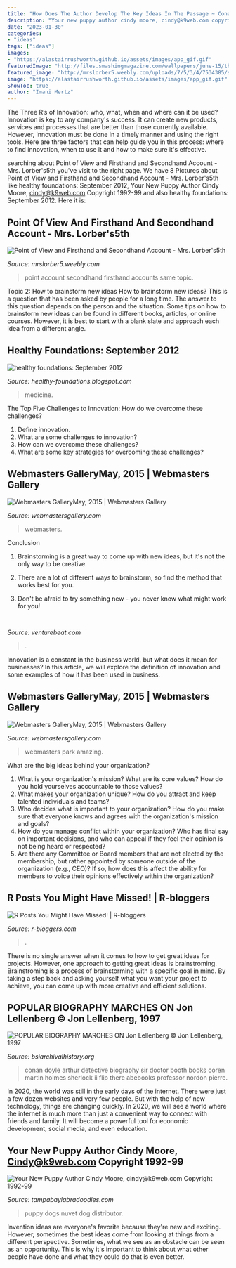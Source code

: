 ```yaml
---
title: "How Does The Author Develop The Key Ideas In The Passage ~ Conan Doyle Arthur Detective Biography Sir Doctor Booth Books Coren Martin Holmes Sherlock Ii Flip There Abebooks Professor Nordon Pierre"
description: "Your new puppy author cindy moore, cindy@k9web.com copyright 1992-99"
date: "2023-01-30"
categories:
- "ideas"
tags: ["ideas"]
images:
- "https://alastairrushworth.github.io/assets/images/app_gif.gif"
featuredImage: "http://files.smashingmagazine.com/wallpapers/june-15/the-amazing-water-park/nocal/june-15-the-amazing-water-park-nocal-1366x768.jpg"
featured_image: "http://mrslorber5.weebly.com/uploads/7/5/3/4/7534385/secondary-source_1_orig.png"
image: "https://alastairrushworth.github.io/assets/images/app_gif.gif"
ShowToc: true
author: "Imani Mertz"
---
```



The Three R’s of Innovation: who, what, when and where can it be used?
Innovation is key to any company's success. It can create new products, services and processes that are better than those currently available. However, innovation must be done in a timely manner and using the right tools. Here are three factors that can help guide you in this process: where to find innovation, when to use it and how to make sure it's effective.

	

		
searching about Point of View and Firsthand and Secondhand Account - Mrs. Lorber&#039;s5th you've visit to the right page. We have 8 Pictures about Point of View and Firsthand and Secondhand Account - Mrs. Lorber&#039;s5th like healthy foundations: September 2012, Your New Puppy Author Cindy Moore, cindy@k9web.com Copyright 1992-99 and also healthy foundations: September 2012. Here it is:
		
    
## Point Of View And Firsthand And Secondhand Account - Mrs. Lorber&#039;s5th

<img loading=lazy src="http://mrslorber5.weebly.com/uploads/7/5/3/4/7534385/secondary-source_1_orig.png" onerror="this.onerror=null;this.src='https://tse4.mm.bing.net/th?id=OIP.JNwVNRZNmw6PCfka3BNhbQAAAA&amp;pid=15.1';" alt="Point of View and Firsthand and Secondhand Account - Mrs. Lorber&#039;s5th">

_Source: mrslorber5.weebly.com_

>point account secondhand firsthand accounts same topic. 

	

Topic 2: How to brainstorm new ideas
How to brainstorm new ideas? This is a question that has been asked by people for a long time. The answer to this question depends on the person and the situation. Some tips on how to brainstorm new ideas can be found in different books, articles, or online courses. However, it is best to start with a blank slate and approach each idea from a different angle.

    
## Healthy Foundations: September 2012

<img loading=lazy src="https://lh3.googleusercontent.com/proxy/g8qYPF7E9P_A39EiEJNUzcRAUXTEuGw7SFcgx6uUnUklKapihTGciP00aZkJR-kivbnrP_ZfzGGirvu3biirYgqO0qca5ep8vQ=s0-d" onerror="this.onerror=null;this.src='https://tse2.mm.bing.net/th?id=OIP.6cSTsIdVRICN1wRD2c5YiQAAAA&amp;pid=15.1';" alt="healthy foundations: September 2012">

_Source: healthy-foundations.blogspot.com_

>medicine. 

	

The Top Five Challenges to Innovation: How do we overcome these challenges?
1. Define innovation.
2. What are some challenges to innovation? 
3. How can we overcome these challenges? 
4. What are some key strategies for overcoming these challenges?

    
## Webmasters GalleryMay, 2015 | Webmasters Gallery

<img loading=lazy src="http://files.smashingmagazine.com/wallpapers/june-15/fishing-is-my-passion/nocal/june-15-fishing-is-my-passion-nocal-320x480.jpg" onerror="this.onerror=null;this.src='https://tse3.mm.bing.net/th?id=OIP.haOLxtXeiudMmcnRSEWxXAAAAA&amp;pid=15.1';" alt="Webmasters GalleryMay, 2015 | Webmasters Gallery">

_Source: webmastersgallery.com_

>webmasters. 

	

Conclusion
1. Brainstorming is a great way to come up with new ideas, but it's not the only way to be creative.
2. There are a lot of different ways to brainstorm, so find the method that works best for you.

3. Don't be afraid to try something new - you never know what might work for you!

    
## 

<img loading=lazy src="https://venturebeat.com/wp-content/uploads/2019/06/shopify-3d-models.jpg" onerror="this.onerror=null;this.src='https://tse1.mm.bing.net/th?id=OIP.TT16MF0Uq6X0jOCyCSpPPwHaEo&amp;pid=15.1';" alt="">

_Source: venturebeat.com_

>. 

	

Innovation is a constant in the business world, but what does it mean for businesses? In this article, we will explore the definition of innovation and some examples of how it has been used in business.

    
## Webmasters GalleryMay, 2015 | Webmasters Gallery

<img loading=lazy src="http://files.smashingmagazine.com/wallpapers/june-15/the-amazing-water-park/nocal/june-15-the-amazing-water-park-nocal-1366x768.jpg" onerror="this.onerror=null;this.src='https://tse2.mm.bing.net/th?id=OIP.TtC0LF5bHPK_ht9xziXCcwHaEK&amp;pid=15.1';" alt="Webmasters GalleryMay, 2015 | Webmasters Gallery">

_Source: webmastersgallery.com_

>webmasters park amazing. 

	

What are the big ideas behind your organization?
1. What is your organization's mission? What are its core values? How do you hold yourselves accountable to those values?
2. What makes your organization unique? How do you attract and keep talented individuals and teams?
3. Who decides what is important to your organization? How do you make sure that everyone knows and agrees with the organization's mission and goals?
4. How do you manage conflict within your organization? Who has final say on important decisions, and who can appeal if they feel their opinion is not being heard or respected?
5. Are there any Committee or Board members that are not elected by the membership, but rather appointed by someone outside of the organization (e.g., CEO)? If so, how does this affect the ability for members to voice their opinions effectively within the organization?

    
## R Posts You Might Have Missed! | R-bloggers

<img loading=lazy src="https://alastairrushworth.github.io/assets/images/app_gif.gif" onerror="this.onerror=null;this.src='https://tse1.mm.bing.net/th?id=OIP.hNFN_dJXnFIbyaY2q2Y5ZAHaDw&amp;pid=15.1';" alt="R Posts You Might Have Missed! | R-bloggers">

_Source: r-bloggers.com_

>. 

	

There is no single answer when it comes to how to get great ideas for projects. However, one approach to getting great ideas is brainstroming. Brainstroming is a process of brainstorming with a specific goal in mind. By taking a step back and asking yourself what you want your project to achieve, you can come up with more creative and efficient solutions.

    
## POPULAR BIOGRAPHY MARCHES ON Jon Lellenberg © Jon Lellenberg, 1997

<img loading=lazy src="http://www.bsiarchivalhistory.org/BSI_Archival_History/Lellenberg_-_Coren_and_Booth_files/droppedImage_1.jpg" onerror="this.onerror=null;this.src='https://tse4.mm.bing.net/th?id=OIP.YCYGWXZJd_GoUfY2MvAr1AAAAA&amp;pid=15.1';" alt="POPULAR BIOGRAPHY MARCHES ON Jon Lellenberg © Jon Lellenberg, 1997">

_Source: bsiarchivalhistory.org_

>conan doyle arthur detective biography sir doctor booth books coren martin holmes sherlock ii flip there abebooks professor nordon pierre. 

	

In 2020, the world was still in the early days of the internet. There were just a few dozen websites and very few people. But with the help of new technology, things are changing quickly. In 2020, we will see a world where the internet is much more than just a convenient way to connect with friends and family. It will become a powerful tool for economic development, social media, and even education.

    
## Your New Puppy Author Cindy Moore, Cindy@k9web.com Copyright 1992-99

<img loading=lazy src="http://www.tampabaylabradoodles.com/TBAL/Your_New_Puppy_&amp;_Supplies_files/cid-image009.jpg@01CF5A45.jpg" onerror="this.onerror=null;this.src='https://tse3.mm.bing.net/th?id=OIP.87cEHE7sLsDTT80ugxMZkgAAAA&amp;pid=15.1';" alt="Your New Puppy Author Cindy Moore, cindy@k9web.com Copyright 1992-99">

_Source: tampabaylabradoodles.com_

>puppy dogs nuvet dog distributor. 

	

Invention ideas are everyone's favorite because they're new and exciting. However, sometimes the best ideas come from looking at things from a different perspective. Sometimes, what we see as an obstacle can be seen as an opportunity. This is why it's important to think about what other people have done and what they could do that is even better.

